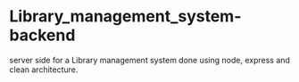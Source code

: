 # Library_management_system-backend
server side for a Library management system done using node, express and clean  architecture.
